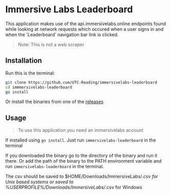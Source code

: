 # Immersive Labs Leaderboard

This application makes use of the api.immersivelabs.online endpoints
found while looking at network requests which occured when a user
signs in and when the 'Leaderboard' navigation bar link is clicked.

> Note: This is not a web scraper

## Installation

Run this is the terminal:
```bash
git clone https://github.com/UTC-Reading/immersivelabs-leaderboard
cd immmersivelabs-leaderboard
go install
```

Or install the binaries from one of the
[releases](https://github.com/UTC-Reading/immersivelabs-leaderboard/releases)

## Usage
> To use this application you need an immersivelabs account

If installed using `go install`. Just run `immersivelabs-leaderboard` in
the terminal

If you downloaded the binary go to the directory of the binary and run
it there. Or add the path of the binary to the PATH environment variable
and run `immersivelabs-leaderboard` in the terminal.

The csv should be saved to $HOME/Downloads/ImmersiveLabs/*.csv for Unix
based systems or saved to %USERPROFILE%/Downloads/ImmersiveLabs/*.csv for
Windows
